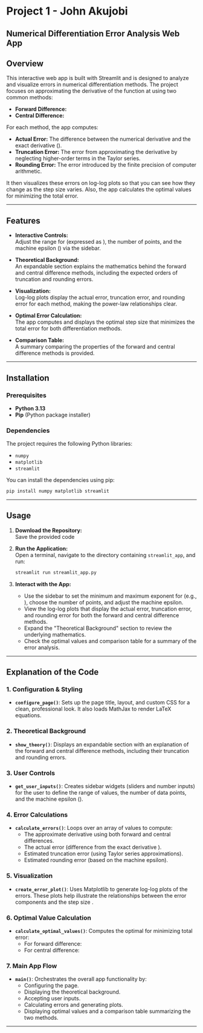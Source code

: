 # Project 1 - John Akujobi

## Numerical Differentiation Error Analysis Web App

## Overview

This interactive web app is built with Streamlit and is designed to analyze and visualize errors in numerical differentiation methods. The project focuses on approximating the derivative of the function at using two common methods:

- **Forward Difference:**
- **Central Difference:**

For each method, the app computes:

- **Actual Error:** The difference between the numerical derivative and the exact derivative ().
- **Truncation Error:** The error from approximating the derivative by neglecting higher-order terms in the Taylor series.
- **Rounding Error:** The error introduced by the finite precision of computer arithmetic.

It then visualizes these errors on log-log plots so that you can see how they change as the step size varies. Also, the app calculates the optimal values for minimizing the total error.

---

## Features

- **Interactive Controls:**  
  Adjust the range for (expressed as ), the number of points, and the machine epsilon () via the sidebar.

- **Theoretical Background:**  
  An expandable section explains the mathematics behind the forward and central difference methods, including the expected orders of truncation and rounding errors.

- **Visualization:**  
  Log-log plots display the actual error, truncation error, and rounding error for each method, making the power-law relationships clear.

- **Optimal Error Calculation:**  
  The app computes and displays the optimal step size that minimizes the total error for both differentiation methods.

- **Comparison Table:**  
  A summary comparing the properties of the forward and central difference methods is provided.

---

## Installation

### Prerequisites

- **Python 3.13**
- **Pip** (Python package installer)

### Dependencies

The project requires the following Python libraries:

- `numpy`
- `matplotlib`
- `streamlit`

You can install the dependencies using pip:

```bash
pip install numpy matplotlib streamlit
```

---

## Usage

1. **Download the Repository:**  
   Save the provided code

2. **Run the Application:**  
   Open a terminal, navigate to the directory containing `streamlit_app`, and run:
   
   ```bash
   streamlit run streamlit_app.py
   ```

3. **Interact with the App:**
   
   - Use the sidebar to set the minimum and maximum exponent for (e.g., ), choose the number of points, and adjust the machine epsilon.
   - View the log-log plots that display the actual error, truncation error, and rounding error for both the forward and central difference methods.
   - Expand the "Theoretical Background" section to review the underlying mathematics.
   - Check the optimal values and comparison table for a summary of the error analysis.

---

## Explanation of the Code

### 1. Configuration & Styling

- **`configure_page()`**: Sets up the page title, layout, and custom CSS for a clean, professional look. It also loads MathJax to render LaTeX equations.

### 2. Theoretical Background

- **`show_theory()`**: Displays an expandable section with an explanation of the forward and central difference methods, including their truncation and rounding errors.

### 3. User Controls

- **`get_user_inputs()`**: Creates sidebar widgets (sliders and number inputs) for the user to define the range of values, the number of data points, and the machine epsilon ().

### 4. Error Calculations

- **`calculate_errors()`**: Loops over an array of values to compute:
  - The approximate derivative using both forward and central differences.
  - The actual error (difference from the exact derivative ).
  - Estimated truncation error (using Taylor series approximations).
  - Estimated rounding error (based on the machine epsilon).

### 5. Visualization

- **`create_error_plot()`**: Uses Matplotlib to generate log-log plots of the errors. These plots help illustrate the relationships between the error components and the step size .

### 6. Optimal Value Calculation

- **`calculate_optimal_values()`**: Computes the optimal for minimizing total error:
  - For forward difference:
  - For central difference:

### 7. Main App Flow

- **`main()`**: Orchestrates the overall app functionality by:
  - Configuring the page.
  - Displaying the theoretical background.
  - Accepting user inputs.
  - Calculating errors and generating plots.
  - Displaying optimal values and a comparison table summarizing the two methods.

---
